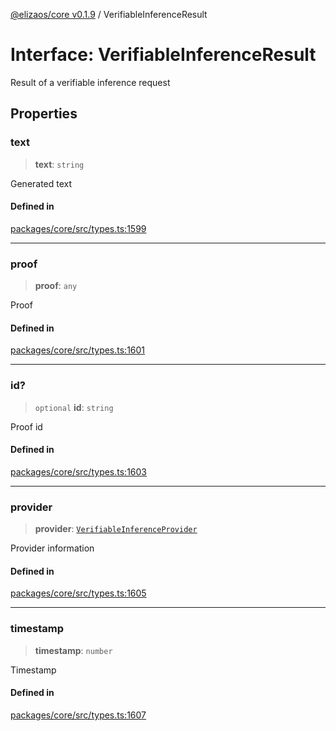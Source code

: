 [@elizaos/core v0.1.9](../index.md) / VerifiableInferenceResult

# Interface: VerifiableInferenceResult

Result of a verifiable inference request

## Properties

### text

> **text**: `string`

Generated text

#### Defined in

[packages/core/src/types.ts:1599](https://github.com/lggg123/eliza/blob/main/packages/core/src/types.ts#L1599)

***

### proof

> **proof**: `any`

Proof

#### Defined in

[packages/core/src/types.ts:1601](https://github.com/lggg123/eliza/blob/main/packages/core/src/types.ts#L1601)

***

### id?

> `optional` **id**: `string`

Proof id

#### Defined in

[packages/core/src/types.ts:1603](https://github.com/lggg123/eliza/blob/main/packages/core/src/types.ts#L1603)

***

### provider

> **provider**: [`VerifiableInferenceProvider`](../enumerations/VerifiableInferenceProvider.md)

Provider information

#### Defined in

[packages/core/src/types.ts:1605](https://github.com/lggg123/eliza/blob/main/packages/core/src/types.ts#L1605)

***

### timestamp

> **timestamp**: `number`

Timestamp

#### Defined in

[packages/core/src/types.ts:1607](https://github.com/lggg123/eliza/blob/main/packages/core/src/types.ts#L1607)
